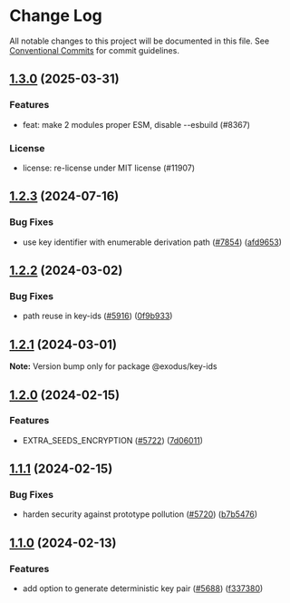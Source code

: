 # Change Log

All notable changes to this project will be documented in this file.
See [Conventional Commits](https://conventionalcommits.org) for commit guidelines.

## [1.3.0](https://github.com/ExodusMovement/exodus-hydra/compare/@exodus/key-ids@1.2.3...@exodus/key-ids@1.3.0) (2025-03-31)

### Features

- feat: make 2 modules proper ESM, disable --esbuild (#8367)

### License

- license: re-license under MIT license (#11907)

## [1.2.3](https://github.com/ExodusMovement/exodus-hydra/compare/@exodus/key-ids@1.2.2...@exodus/key-ids@1.2.3) (2024-07-16)

### Bug Fixes

- use key identifier with enumerable derivation path ([#7854](https://github.com/ExodusMovement/exodus-hydra/issues/7854)) ([afd9653](https://github.com/ExodusMovement/exodus-hydra/commit/afd96533198a870568a83c4ecf03ead17d7797c1))

## [1.2.2](https://github.com/ExodusMovement/exodus-hydra/compare/@exodus/key-ids@1.2.1...@exodus/key-ids@1.2.2) (2024-03-02)

### Bug Fixes

- path reuse in key-ids ([#5916](https://github.com/ExodusMovement/exodus-hydra/issues/5916)) ([0f9b933](https://github.com/ExodusMovement/exodus-hydra/commit/0f9b933dadee5c5932253e1bf94b46e3e1a21303))

## [1.2.1](https://github.com/ExodusMovement/exodus-hydra/compare/@exodus/key-ids@1.2.0...@exodus/key-ids@1.2.1) (2024-03-01)

**Note:** Version bump only for package @exodus/key-ids

## [1.2.0](https://github.com/ExodusMovement/exodus-hydra/compare/@exodus/key-ids@1.1.1...@exodus/key-ids@1.2.0) (2024-02-15)

### Features

- EXTRA_SEEDS_ENCRYPTION ([#5722](https://github.com/ExodusMovement/exodus-hydra/issues/5722)) ([7d06011](https://github.com/ExodusMovement/exodus-hydra/commit/7d060113f0eb37c60c5cf4bc96100c79b3262bd6))

## [1.1.1](https://github.com/ExodusMovement/exodus-hydra/compare/@exodus/key-ids@1.1.0...@exodus/key-ids@1.1.1) (2024-02-15)

### Bug Fixes

- harden security against prototype pollution ([#5720](https://github.com/ExodusMovement/exodus-hydra/issues/5720)) ([b7b5476](https://github.com/ExodusMovement/exodus-hydra/commit/b7b54766db511f0e15ef7d2834c2ac12148094b9))

## [1.1.0](https://github.com/ExodusMovement/exodus-hydra/compare/@exodus/key-ids@1.0.0...@exodus/key-ids@1.1.0) (2024-02-13)

### Features

- add option to generate deterministic key pair ([#5688](https://github.com/ExodusMovement/exodus-hydra/issues/5688)) ([f337380](https://github.com/ExodusMovement/exodus-hydra/commit/f337380b9f0aca4f420d085a8f27f0b8169214e5))
